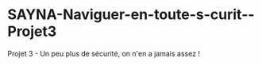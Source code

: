 # SAYNA-Naviguer-en-toute-s-curit--Projet3
Projet 3 - Un peu plus de sécurité, on n'en a jamais assez !
